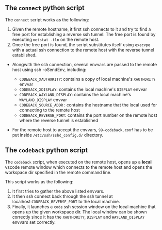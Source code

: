 

## The `connect` python script

The `connect` script works as the following:
1. Given the remote hostname, it first ssh connects to it and try to find a free port for establishing a reverse ssh tunnel. The free port is found by executing `netstat -tln` on the remote host.
2. Once the free port is found, the script substitutes itself using `execvpe` with a actual ssh connection to the remote host with the reverse tunnel established.
  - Alongwith the ssh connection, several envvars are passed to the remote host using ssh -oSendEnv, including:
    - `CODEBACK_XAUTHORITY`: contains a copy of local machine's `XAUTHORITY` envvar
    - `CODEBACK_XDISPLAY`: contains the local machine's `DISPLAY` envvar
    - `CODEBACK_WAYLAND_DISPLAY`: contains the local machine's `WAYLAND_DISPLAY` envvar
    - `CODEBACK_SOURCE_ADDR` : contains the hostname that the local used for connecting to the remote host
    - `CODEBACK_REVERSE_PORT`: contains the port number on the remote host where the reverse tunnel is established

  - For the remote host to accept the envvars, `99-codeback.conf` has to be put inside `/etc/ssh/sshd_config.d/` directory.

## The `codeback` python script

The `codeback` script, when executed on the remote host, opens up a **local** vscode remote window which connects to the remote host and opens the workspace dir specified in the remote command line.

This script works as the following:
1. It first tries to gather the above listed envvars.
2. It then ssh connect back through the ssh tunnel at localhost:`CODEBACK_REVERSE_PORT` to the local machine.
3. Finally, it launches a `code` ssh session window on the local machine that opens up the given workspace dir. The local window can be shown correctly since it has the `XAUTHORITY`, `DISPLAY` and `WAYLAND_DISPLAY` envvars set correctly.

